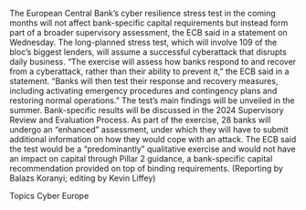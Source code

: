 The European Central Bank’s cyber resilience stress test in the coming months will not affect bank-specific capital requirements but instead form part of a broader supervisory assessment, the ECB said in a statement on Wednesday.
The long-planned stress test, which will involve 109 of the bloc’s biggest lenders, will assume a successful cyberattack that disrupts daily business.
“The exercise will assess how banks respond to and recover from a cyberattack, rather than their ability to prevent it,” the ECB said in a statement.
“Banks will then test their response and recovery measures, including activating emergency procedures and contingency plans and restoring normal operations.”
The test’s main findings will be unveiled in the summer. Bank-specific results will be discussed in the 2024 Supervisory Review and Evaluation Process.
As part of the exercise, 28 banks will undergo an “enhanced” assessment, under which they will have to submit additional information on how they would cope with an attack.
The ECB said the test would be a “predominantly” qualitative exercise and would not have an impact on capital through Pillar 2 guidance, a bank-specific capital recommendation provided on top of binding requirements.
(Reporting by Balazs Koranyi; editing by Kevin Liffey)

Topics
Cyber
Europe
